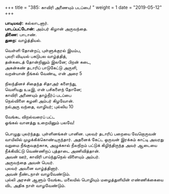﻿+++
title = "385: காவிரி அணையும் படப்பை!  "
weight = 1
date = "2019-05-12"
+++

**பாடியவர்:** கல்லாடனார்.  
**பாடப்பட்டோன்:** அம்பர் கிழான் அருவந்தை.  
**திணை:** பாடாண்.  
**துறை:** வாழ்த்தியல்.  
  
வெள்ளி தோன்றப், புள்ளுக்குரல் இயம்ப,  
புலரி விடியல் பகடுபல வாழ்த்தித்,  
தன்கடைத் தோன்றினும் இலனே; பிறன் கடை,  
அகன்கண் தடாரிப் பாடுகேட்டு அருளி,  
வறன்யான் நீங்கல் வேண்டி, என் அரை 5  
  
நிலந்தினச் சிதைந்த சிதாஅர் களைந்து,  
வெளியது உடீஇ, என் பசிகளைந் தோனே;  
காவிரி அணையும் தாழ்நீர்ப் படப்பை  
நெல்விளை கழனி அம்பர் கிழவோன்.  
நல்அரு வந்தை, வாழியர்; புல்லிய 10  
  
வேங்கட விறல்வரைப் பட்ட  
ஓங்கல் வானத்து உறையினும் பலவே!  
   
பொழுது புலர்ந்தது. புள்ளினங்கள் பானின. புலவர் தடாரிப் பறையை வேறொருவன் வாயிலில் முழக்கிக்கொண்டிருந்தார். அதனைக் கேட்ட ஒருவன் இரக்கம் காட்டி அவரது வறுமை நீங்குவதற்காக, அழுக்கால் நீலநிறம் பட்டுக் கிழிந்திருந்த அவர் ஆடையை நீக்கிவிட்டு வெண்ணிறப் புத்தாடை அணிவித்தான்.  
அவன் ஊர், காவிரி பாய்ந்துநெல் விளையும் அம்பர்.  
அருவந்தை அவன் பெயர்.  
புலவர் அவனை வாழ்த்தினார்.  
அவன் நீண்டநாள் வாழவேண்டும்.  
புல்லி அரசன் ஆளும் வேங்கட மலையில் பொழியும் மழைத்துளியின் எண்ணிக்கையை விட அதிக நாள் வாழவேண்டும்.  
